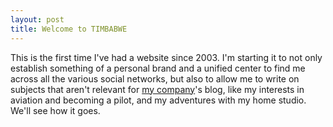 ```yaml
---
layout: post
title: Welcome to TIMBABWE
---
```


This is the first time I've had a website since 2003. I'm starting it to not only establish something of a personal brand and a unified center to find me across all the various social networks, but also to allow me to write on subjects that aren't relevant for <a href="http://www.thenewgroup.com">my company</a>'s blog, like my interests in aviation and becoming a pilot, and my adventures with my home studio. We'll see how it goes.